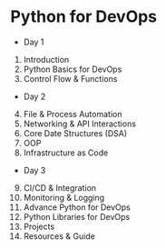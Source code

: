 # Python for DevOps

- Day 1
01) Introduction
02) Python Basics for DevOps
03) Control Flow & Functions

- Day 2
04) File & Process Automation
05) Networking & API Interactions
06) Core Date Structures (DSA)
07) OOP
08) Infrastructure as Code

- Day 3
09) CI/CD & Integration
10) Monitoring & Logging
11) Advance Python for DevOps
12) Python Libraries for DevOps
13) Projects
14) Resources & Guide